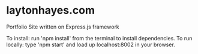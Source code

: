 # laytonhayes.com
Portfolio Site written on Express.js framework

To install: run 'npm install' from the terminal to install dependencies.
To run locally: type 'npm start' and load up localhost:8002 in your browser.
